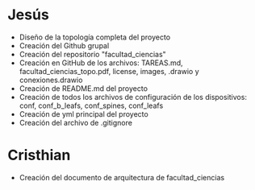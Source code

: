 # Jesús
- Diseño de la topología completa del proyecto
- Creación del Github grupal
- Creación del repositorio "facultad_ciencias" 
- Creación en GitHub de los archivos: TAREAS.md, facultad_ciencias_topo.pdf, license, images, .drawio y conexiones.drawio
- Creación de README.md del proyecto 
- Creación de todos los archivos de configuración de los dispositivos: conf, conf_b_leafs, conf_spines, conf_leafs
- Creación de yml principal del proyecto
- Creación del archivo de .gitignore

# Cristhian
- Creación del documento de arquitectura de facultad_ciencias 